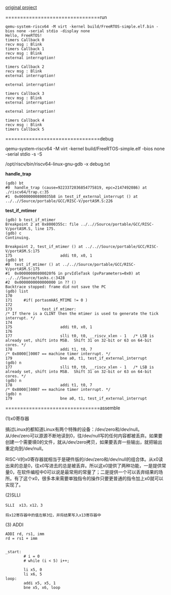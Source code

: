 [original project](https://github.com/OSCPU/FreeRTOS/tree/afbd3dca6a385498424a34a7e26493d97e58f8eb)

================================run
```
qemu-system-riscv64 -M virt -kernel build/FreeRTOS-simple.elf.bin -bios none -serial stdio -display none
Hello, FreeRTOS!
timers Callback 0
recv msg : Blink
timers Callback 1
recv msg : Blink
external interruption!

timers Callback 2
recv msg : Blink
external interruption!

external interruption!

timers Callback 3
recv msg : Blink
external interruption!

external interruption!

timers Callback 4
recv msg : Blink
timers Callback 5
```

================================debug


qemu-system-riscv64 -M virt -kernel build/FreeRTOS-simple.elf -bios none -serial stdio -s -S

/opt/riscv/bin/riscv64-linux-gnu-gdb -x  debug.txt 


**handle_trap**

```
(gdb) bt
#0  handle_trap (cause=9223372036854775819, epc=2147492086) at ./riscv64/trap.c:35
#1  0x00000000800035b8 in test_if_external_interrupt () at ../..//Source/portable/GCC/RISC-V/portASM.S:226
```

**test_if_mtimer**

```
(gdb) b test_if_mtimer
Breakpoint 2 at 0x8000355c: file ../..//Source/portable/GCC/RISC-V/portASM.S, line 175.
(gdb) c
Continuing.

Breakpoint 2, test_if_mtimer () at ../..//Source/portable/GCC/RISC-V/portASM.S:175
175                     addi t0, x0, 1
(gdb) bt
#0  test_if_mtimer () at ../..//Source/portable/GCC/RISC-V/portASM.S:175
#1  0x00000000800020f6 in prvIdleTask (pvParameters=0x0) at ../..//Source/tasks.c:3428
#2  0x0000000000000000 in ?? ()
Backtrace stopped: frame did not save the PC
(gdb) list
170
171     #if( portasmHAS_MTIME != 0 )
172
173             test_if_mtimer:                                         /* If there is a CLINT then the mtimer is used to generate the tick interrupt. */
174
175                     addi t0, x0, 1
176
177                     slli t0, t0, __riscv_xlen - 1   /* LSB is already set, shift into MSB.  Shift 31 on 32-bit or 63 on 64-bit cores. */
178                     addi t1, t0, 7                                  /* 0x8000[]0007 == machine timer interrupt. */
179                     bne a0, t1, test_if_external_interrupt
(gdb) n
177                     slli t0, t0, __riscv_xlen - 1   /* LSB is already set, shift into MSB.  Shift 31 on 32-bit or 63 on 64-bit cores. */
(gdb) n
178                     addi t1, t0, 7                                  /* 0x8000[]0007 == machine timer interrupt. */
(gdb) n
179                     bne a0, t1, test_if_external_interrupt
```


================================assemble

(1)x0寄存器


搞过Linux的都知道Linux有两个特殊的设备：/dev/zero和/dev/null。从/dev/zero可以源源不断地读到0，往/dev/null写的任何内容都被丢弃。如果要创建一个需要填0的文件，就从/dev/zero拷贝，如果要丢弃一些输出，就把输出重定向到/dev/null。

RISC-V的x0寄存器就相当于是硬件版的/dev/zero和/dev/null的组合体。从x0读出来的总是0，往x0写进去的总是被丢弃。所以这x0提供了两种功能，一是提供常量0，在软件编程中0可以说是最常用的常量了；二是提供一个可以丢弃结果的场所。有了这个x0，很多本来需要单独指令的操作只要更普通的指令加上x0就可以实现了。

(2)SLLI
```
SLLI  x13，x12，3

将x12寄存器中的值左移3位，并将结果写入x13寄存器中 
```

(3) ADDI
```
ADDI rd, rs1, imm 
rd = rs1 + imm


_start:
        # i = 0
        # while (i < 5) i++;

        li x5, 0
        li x6, 5
loop:
        addi x5, x5, 1
        bne x5, x6, loop
```

